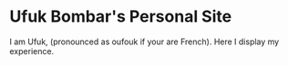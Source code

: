 # Ufuk Bombar's Personal Site

I am Ufuk, (pronounced as oufouk if your are French). Here I display my experience.